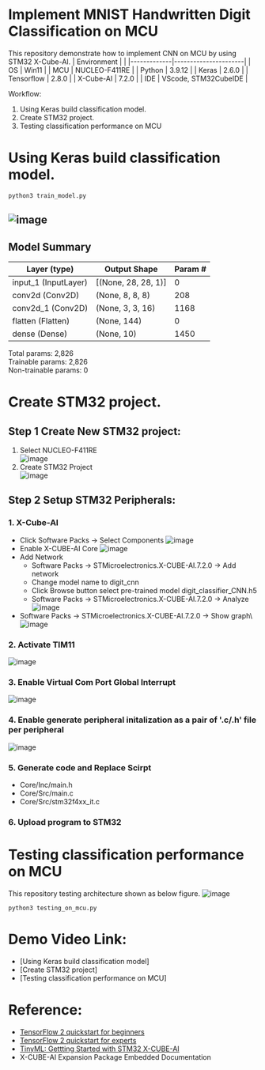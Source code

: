 # **Implement MNIST Handwritten Digit Classification on MCU**
This repository demonstrate how to implement CNN on MCU by using STM32 X-Cube-AI.
| Environment | <!-- -->             |
|-------------|----------------------|
| OS          | Win11                |
| MCU         | NUCLEO-F411RE        |
| Python      | 3.9.12               |
| Keras       | 2.6.0                |
| Tensorflow  | 2.8.0                |
| X-Cube-AI   | 7.2.0                |
| IDE         | VScode, STM32CubeIDE |

Workflow:
1. Using Keras build classification model.
2. Create STM32 project.
3. Testing classification performance on MCU

# Using Keras build classification model.
```
python3 train_model.py
```
![image](img/convnet.png)
---
Model Summary
---
|Layer (type)           |      Output Shape         |     Param #   |
|-----------------------|---------------------------|---------------|
|input_1 (InputLayer)   |      [(None, 28, 28, 1)]  |     0         |
|conv2d (Conv2D)        |      (None, 8, 8, 8)      |     208       |
|conv2d_1 (Conv2D)      |      (None, 3, 3, 16)     |     1168      |
|flatten (Flatten)      |      (None, 144)          |     0         |
|dense (Dense)          |      (None, 10)           |     1450      |

Total params: 2,826\
Trainable params: 2,826\
Non-trainable params: 0

# Create STM32 project.
## Step 1 Create New STM32 project:
1. Select NUCLEO-F411RE\
    ![image](img/Select_NUCLEO-F411RE.png)
2. Create STM32 Project\
    ![image](img/create_stm32_project.png)


## Step 2 Setup STM32 Peripherals:
### 1. **X-Cube-AI**
- Click Software Packs -> Select Components
    ![image](img/Select%20Components.png)
- Enable X-CUBE-AI Core
    ![image](img/Enable%20X-CUBE-AI%20Core.png)
- Add Network
    - Software Packs -> STMicroelectronics.X-CUBE-AI.7.2.0 -> Add network
    - Change model name to digit_cnn
    - Click Browse button select pre-trained model digit_classifier_CNN.h5
    - Software Packs -> STMicroelectronics.X-CUBE-AI.7.2.0 -> Analyze
    ![image](img/add%20network%20%26%20analyze.png)
- Software Packs -> STMicroelectronics.X-CUBE-AI.7.2.0 -> Show graph\    
    ![image](img/Show%20graph.png)

### 2. **Activate TIM11**
![image](img/activate%20TIM11.png)

### 3. **Enable Virtual Com Port Global Interrupt**
![image](img/Enable%20VCP%20Global%20Interrupt.png)

### 4. **Enable generate peripheral initalization as a pair of '.c/.h' file per peripheral**
![image](img/Enable%20generate%20peripheral%20initalization%20as%20a%20pair%20of%20%20file%20per%20peripheral.png)

### 5. **Generate code and Replace Scirpt**
- Core/Inc/main.h
- Core/Src/main.c
- Core/Src/stm32f4xx_it.c

### 6. **Upload program to STM32**


# Testing classification performance on MCU
This repository testing architecture shown as below figure.
![image](img/Testing%20Architecture.png)
```
python3 testing_on_mcu.py
```
# Demo Video Link:
* [Using Keras build classification model]
* [Create STM32 project]
* [Testing classification performance on MCU]

# Reference:
* [TensorFlow 2 quickstart for beginners](https://www.tensorflow.org/tutorials/quickstart/beginner)
* [TensorFlow 2 quickstart for experts](https://www.tensorflow.org/tutorials/quickstart/advanced)
* [TinyML: Gettting Started with STM32 X-CUBE-AI](https://www.digikey.tw/en/maker/projects/tinyml-getting-started-with-stm32-x-cube-ai/f94e1c8bfc1e4b6291d0f672d780d2c0)
* X-CUBE-AI Expansion Package Embedded Documentation
